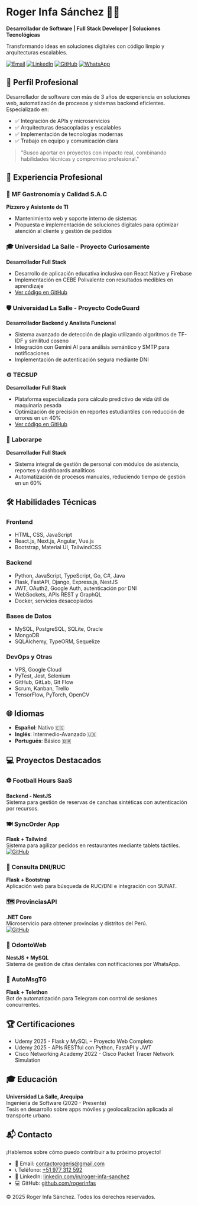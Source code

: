 # Roger Infa Sánchez 👨‍💻

**Desarrollador de Software | Full Stack Developer | Soluciones Tecnológicas**

Transformando ideas en soluciones digitales con código limpio y arquitecturas escalables.

[![Email](https://img.shields.io/badge/Email-contactorogeris@gmail.com-blue?style=flat&logo=gmail)](mailto:contactorogeris@gmail.com)
[![LinkedIn](https://img.shields.io/badge/LinkedIn-roger--infa--sanchez-blue?style=flat&logo=linkedin)](https://linkedin.com/in/roger-infa-sanchez)
[![GitHub](https://img.shields.io/badge/GitHub-rogerinfas-black?style=flat&logo=github)](https://github.com/rogerinfas)
[![WhatsApp](https://img.shields.io/badge/WhatsApp-+51%20977%20312%20592-green?style=flat&logo=whatsapp)](https://wa.me/51977312592)

## 🚀 Perfil Profesional

Desarrollador de software con más de 3 años de experiencia en soluciones web, automatización de procesos y sistemas backend eficientes. Especializado en:

- ✅ Integración de APIs y microservicios  
- ✅ Arquitecturas desacopladas y escalables  
- ✅ Implementación de tecnologías modernas  
- ✅ Trabajo en equipo y comunicación clara  

> "Busco aportar en proyectos con impacto real, combinando habilidades técnicas y compromiso profesional."

## 💼 Experiencia Profesional

### 🍕 MF Gastronomía y Calidad S.A.C
**Pizzero y Asistente de TI**  
- Mantenimiento web y soporte interno de sistemas  
- Propuesta e implementación de soluciones digitales para optimizar atención al cliente y gestión de pedidos  

### 🎓 Universidad La Salle - Proyecto Curiosamente
**Desarrollador Full Stack**  
- Desarrollo de aplicación educativa inclusiva con React Native y Firebase  
- Implementación en CEBE Polivalente con resultados medibles en aprendizaje  
- [Ver código en GitHub](https://github.com/rogerinfas/ProyectoCuriosamente)  

### 🛡️ Universidad La Salle - Proyecto CodeGuard
**Desarrollador Backend y Analista Funcional**  
- Sistema avanzado de detección de plagio utilizando algoritmos de TF-IDF y similitud coseno  
- Integración con Gemini AI para análisis semántico y SMTP para notificaciones  
- Implementación de autenticación segura mediante DNI  

### ⚙️ TECSUP
**Desarrollador Full Stack**  
- Plataforma especializada para cálculo predictivo de vida útil de maquinaria pesada  
- Optimización de precisión en reportes estudiantiles con reducción de errores en un 40%  
- [Ver código en GitHub](https://github.com/rogerinfas/App-Tecsup)  

### 👥 Laborarpe
**Desarrollador Full Stack**  
- Sistema integral de gestión de personal con módulos de asistencia, reportes y dashboards analíticos  
- Automatización de procesos manuales, reduciendo tiempo de gestión en un 60%  

## 🛠️ Habilidades Técnicas

### Frontend
- HTML, CSS, JavaScript  
- React.js, Next.js, Angular, Vue.js  
- Bootstrap, Material UI, TailwindCSS  

### Backend
- Python, JavaScript, TypeScript, Go, C#, Java  
- Flask, FastAPI, Django, Express.js, NestJS  
- JWT, OAuth2, Google Auth, autenticación por DNI  
- WebSockets, APIs REST y GraphQL  
- Docker, servicios desacoplados  

### Bases de Datos
- MySQL, PostgreSQL, SQLite, Oracle  
- MongoDB  
- SQLAlchemy, TypeORM, Sequelize  

### DevOps y Otras
- VPS, Google Cloud  
- PyTest, Jest, Selenium  
- GitHub, GitLab, Git Flow  
- Scrum, Kanban, Trello  
- TensorFlow, PyTorch, OpenCV  

## 🌐 Idiomas

- **Español**: Nativo 🇪🇸  
- **Inglés**: Intermedio-Avanzado 🇺🇸  
- **Portugués**: Básico 🇧🇷  

## 💻 Proyectos Destacados

### ⚽ Football Hours SaaS
**Backend - NestJS**  
Sistema para gestión de reservas de canchas sintéticas con autenticación por recursos.  

### 🍽️ SyncOrder App
**Flask + Tailwind**  
Sistema para agilizar pedidos en restaurantes mediante tablets táctiles.  
[![GitHub](https://img.shields.io/badge/Ver_Código-GitHub-black?style=flat&logo=github)](https://github.com/rogerinfas/syncorder_app)  

### 📄 Consulta DNI/RUC
**Flask + Bootstrap**  
Aplicación web para búsqueda de RUC/DNI e integración con SUNAT.  

### 🗺️ ProvinciasAPI
**.NET Core**  
Microservicio para obtener provincias y distritos del Perú.  
[![GitHub](https://img.shields.io/badge/Ver_Código-GitHub-black?style=flat&logo=github)](https://github.com/rogerinfas/ProvinciasAPI)  

### 🦷 OdontoWeb
**NestJS + MySQL**  
Sistema de gestión de citas dentales con notificaciones por WhatsApp.  

### 🤖 AutoMsgTG
**Flask + Telethon**  
Bot de automatización para Telegram con control de sesiones concurrentes.  

## 🏆 Certificaciones

- Udemy 2025 - Flask y MySQL – Proyecto Web Completo  
- Udemy 2025 - APIs RESTful con Python, FastAPI y JWT  
- Cisco Networking Academy 2022 - Cisco Packet Tracer Network Simulation  

## 🎓 Educación

**Universidad La Salle, Arequipa**  
Ingeniería de Software (2020 - Presente)  
Tesis en desarrollo sobre apps móviles y geolocalización aplicada al transporte urbano.  

## 📬 Contacto

¡Hablemos sobre cómo puedo contribuir a tu próximo proyecto!

- 📧 Email: [contactorogeris@gmail.com](mailto:contactorogeris@gmail.com)  
- 📞 Teléfono: [+51 977 312 592](https://wa.me/51977312592)  
- 💼 LinkedIn: [linkedin.com/in/roger-infa-sanchez](https://linkedin.com/in/roger-infa-sanchez)  
- 💻 GitHub: [github.com/rogerinfas](https://github.com/rogerinfas)  

© 2025 Roger Infa Sánchez. Todos los derechos reservados.

